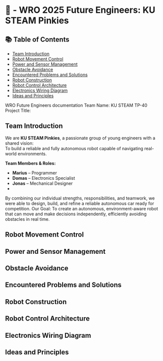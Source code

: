 # 🤖   - WRO 2025 Future Engineers: KU STEAM Pinkies
## 📚 Table of Contents
- [Team Introduction](#team-introduction)
- [Robot Movement Control](#robot-movement-control)
- [Power and Sensor Management](#power-and-sensor-management)
- [Obstacle Avoidance](#obstacle-avoidance)
- [Encountered Problems and Solutions](#encountered-problems-and-solutions)
- [Robot Construction](#robot-construction)
- [Robot Control Architecture](#robot-control-architecture)
- [Electronics Wiring Diagram](#electronics-wiring-diagram)
- [Ideas and Principles](#ideas-and-principles)

WRO Future Engineers documentation 
Team Name: KU STEAM TP-40 
Project Title:   
## Team Introduction
We are **KU STEAM Pinkies**, a passionate group of young engineers with a shared vision:  
To build a reliable and fully autonomous robot capable of navigating real-world environments.

**Team Members & Roles:**
- **Marius** – Programmer
- **Domas** – Electronics Specialist
- **Jonas** – Mechanical Designer
- 
By combining our individual strengths, responsibilities, and teamwork, we were able to design, build, and refine a reliable autonomous car ready for competition. 
Our Goal: 
 To create an autonomous, environment-aware robot that can move and make decisions independently, efficiently avoiding obstacles in real time.
 
## Robot Movement Control

## Power and Sensor Management

## Obstacle Avoidance

## Encountered Problems and Solutions

## Robot Construction

## Robot Control Architecture

## Electronics Wiring Diagram

## Ideas and Principles




 
 
 
 
 
 
 
